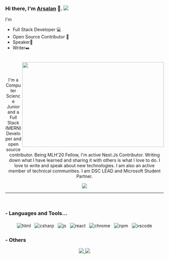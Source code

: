 ### Hi there, I'm [Arsalan](https://khattak.dev) 👋. ![](https://pronoun.cyou/x/y?subject=He&object=Him&height=20)

I'm

- Full Stack Developer 💻
- Open Source Contributor 🤝
- Speaker🎤
- Writer✒️

<br />
<img align="right" height="270px" width="450px" src="https://raw.githubusercontent.com/khattakdev/khattakdev/master/svg/emojis/arsalan.svg" />
<br />
<br />
<p align="center">
   I'm a Computer Science Junior and a Full Stack (MERN) Developer and open source contributor. Being MLH'20 Fellow, I'm active Next.Js Contributor. Writing down what I have learned and sharing it with others is what I love to do. I love to write and speak about new technologies.
I am also an active member of technical communities. I am DSC LEAD and Microsoft Student Partner.
</p>

<!-- Statistics -->

<p align="center" >
  <a href="https://github.com/anuraghazra/github-readme-stats"> 
    <img  src="https://github-readme-stats.vercel.app/api?username=khattakdev&&show_icons=true"/>
  </a>
</p>

---

<br />

### - Languages and Tools...

<p align="center">
  <!-- For more icons please follow  https://github.com/MikeCodesDotNET/ColoredBadges -->
  <img src="https://raw.githubusercontent.com/khattakdev/khattakdev/master/svg/dev/languages/html.svg" alt="html" style="vertical-align:top; margin:4px">    
  <img src="https://raw.githubusercontent.com/khattakdev/khattakdev/master/svg/dev/languages/csharp.svg" alt="csharp" style="vertical-align:top; margin:4px">
  <img src="https://raw.githubusercontent.com/khattakdev/khattakdev/master/svg/dev/languages/js.svg" alt="js" style="vertical-align:top; margin:4px">
  <img src="https://raw.githubusercontent.com/khattakdev/khattakdev/master/svg/dev/frameworks/react.svg" alt="react" style="vertical-align:top; margin:4px">
  <img src="https://raw.githubusercontent.com/khattakdev/khattakdev/master/svg/dev/misc/chrome.svg" alt="chrome" style="vertical-align:top; margin:4px">
  <img src="https://raw.githubusercontent.com/khattakdev/khattakdev/master/svg/dev/services/npm.svg" alt="npm" style="vertical-align:top; margin:4px">
  <img src="https://raw.githubusercontent.com/khattakdev/khattakdev/master/svg/dev/tools/visualstudio_code.svg" alt="vscode" style="vertical-align:top; margin:4px">
</p>

### - Others

<p align="center">
  <a href="https://dev.to/khattakdev">
    <img src="https://raw.githubusercontent.com/khattakdev/khattakdev/master/svg/blogs/devto.svg"> 
  </a>
  <a href="https://anchor.fm/khattakdev">
  <img src="https://raw.githubusercontent.com/khattakdev/khattakdev/master/svg/streaming/podcast.svg">
  </a>
</p>
